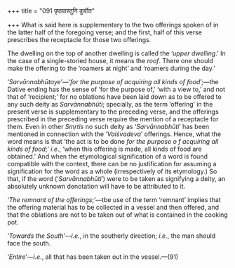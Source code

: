 +++
title = "091 पृष्ठवास्तुनि कुर्वीत"

+++
What is said here is supplementary to the two offerings spoken of in the
latter half of the foregoing verse; and the first, half of this verse
prescribes the receptacle for those two offerings.

The dwelling on the top of another dwelling is called the ‘*upper
dwelling*.’ In the case of a single-storied house, it means the *roof*.
There one should make the offering to the ‘roamers at night’ and
‘roamers during the day.’

‘*Sarvānnabhūtaye*’—‘*for the purpose* *of* *acquiring all kinds* *of
food*’;—the Dative ending has the sense of ‘for the purpose of,’ ‘with a
view to,’ and not that of ‘recipient;’ for no oblations have been laid
down as to be offered to any such deity as *Sarvānnabhūti*; specially,
as the term ‘offering’ in the present verse is supplementary to the
preceding verse, and the offerings prescribed in the preceding verse
require the mention of a receptacle for them. Even in other *Smṛtis* no
such deity as ‘*Sarvānnabhūti*’ has been mentioned in connection with
the ‘*Vaiśvadeva*’ offerings. Hence, what the word means is that ‘the
act is to be done *for* *the purpose o* *f* *acquiring all kinds of
food*;’ *i.e*., ‘when this offering is made, all kinds of food are
obtained.’ And when the etymological signification of a word is found
compatible with the context, there can be no justification for assuming
a signification for the word as a whole (irrespectively of its
etymology.) So that, if the word (‘*Sarvānnabhūti*’) were to be taken as
signifying a deity, an absolutely unknown denotation will have to be
attributed to it.

‘*The remnant of the offerings*;’—tbe use of the term ‘remnant’ implies
that the offering material has to be collected in a vessel and then
offered, and that the oblations are not to be taken out of what is
contained in the cooking pot.

‘*Towards the South*’—*i.e*., in the southerly direction; *i.e*., the
man should face the south.

‘*Entire*’—*i.e*., all that has been taken out in the vessel.—(91)


